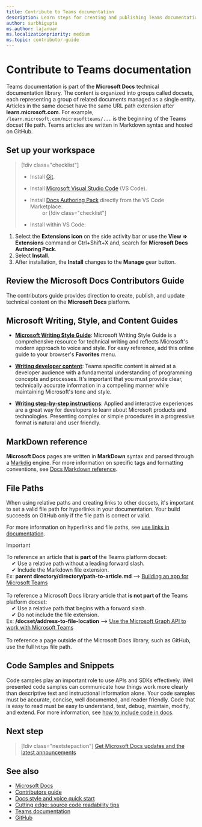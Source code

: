 ```yaml
---
title: Contribute to Teams documentation
description: Learn steps for creating and publishing Teams documentation
author: surbhigupta
ms.author: lajanuar
ms.localizationpriority: medium
ms.topic: contributor-guide
---
```


# Contribute to Teams documentation

Teams documentation is part of the **Microsoft Docs** technical documentation library. The content is organized into groups called docsets, each representing a group of related documents managed as a single entity. Articles in the same docset have the same URL path extension after **learn.microsoft.com**. For example, `/learn.microsoft.com/microsoftteams/...` is the beginning of the Teams docset file path. Teams articles are written in Markdown syntax and hosted on GitHub.

## Set up your workspace

> [!div class="checklist"]
>
> * Install [Git](https://git-scm.com/book/en/v2/Getting-Started-Installing-Git).
> * Install [Microsoft Visual Studio Code](https://code.visualstudio.com/) (VS Code).
> * Install [Docs Authoring Pack](https://marketplace.visualstudio.com/items?itemName=docsmsft.docs-authoring-pack) directly from the VS Code Marketplace.
<br>&emsp;&emsp; or
> [!div class="checklist"]
>
> * Install within VS Code:

   1. Select the **Extensions icon** on the side activity bar or use the **View => Extensions** command or Ctrl+Shift+X and, search for **Microsoft Docs Authoring Pack**.
   1. Select **Install**.
   1. After installation, the **Install** changes to the **Manage** gear button.

## Review the Microsoft Docs Contributors Guide

The contributors guide provides direction to create, publish, and update technical content on the **Microsoft Docs** platform.

## Microsoft Writing, Style, and Content Guides

* **[Microsoft Writing Style Guide](/style-guide/welcome)**: Microsoft Writing Style Guide is a comprehensive resource for technical writing and reflects Microsoft's modern approach to voice and style. For easy reference, add this online guide to your browser's **Favorites** menu.

* **[Writing developer content](/style-guide/developer-content/)**: Teams specific content is aimed at a developer audience with a fundamental understanding of programming concepts and processes. It's important that you must provide clear, technically accurate information in a compelling manner while maintaining Microsoft's tone and style.

* **[Writing step-by-step instructions](/style-guide/procedures-instructions/writing-step-by-step-instructions)**: Applied and interactive experiences are a great way for developers to learn about Microsoft products and technologies. Presenting complex or simple procedures in a progressive format is natural and user friendly.

## MarkDown reference

**Microsoft Docs** pages are written in **MarkDown** syntax and parsed through a [Markdig](https://github.com/lunet-io/markdig) engine. For more information on specific tags and formatting conventions, see [Docs Markdown reference](/contribute/markdown-reference).

## File Paths

When using relative paths and creating links to other docsets, it's important to set a valid file path for hyperlinks in your documentation. Your build succeeds on GitHub only if the file path is correct or valid.

For more information on hyperlinks and file paths, see [use links in documentation](/contribute/how-to-write-links).

> [!IMPORTANT]
> To reference an article that is **part of** the Teams platform docset:<br>
> &emsp;&#x2714; Use a relative path without a leading forward slash.<br>
> &emsp;&#x2714; Include the Markdown file extension.<br>
>Ex:  **parent directory/directory/path-to-article.md** —> [Building an app for Microsoft Teams](../concepts/building-an-app.md) <br><br>
> To reference a Microsoft Docs library article that **is not part of** the Teams platform docset:<br>
> &emsp;&#x2714; Use a relative path that begins with a forward slash.<br>
> &emsp;&#x2714; Do not include the file extension. <br>
> Ex:  **/docset/address-to-file-location** —> [Use the Microsoft Graph API to work with Microsoft Teams](/graph/api/resources/teams-api-overview)<br><br>
> To reference a page outside of the Microsoft Docs library, such as GitHub, use the full `https` file path.<br>

## Code Samples and Snippets

Code samples play an important role to use APIs and SDKs effectively. Well presented code samples can communicate how things work more clearly than descriptive text and instructional information alone. Your code samples must be accurate, concise, well documented, and reader friendly. Code that is easy to read must be easy to understand, test, debug, maintain, modify, and extend. For more information, see [how to include code in docs](/contribute/code-in-docs).

## Next step

> [!div class="nextstepaction"]
> [Get Microsoft Docs updates and the latest announcements](/teamblog)

## See also

* [Microsoft Docs](/)
* [Contributors guide](/contribute)
* [Docs style and voice quick start](/contribute/style-quick-start)
* [Cutting edge: source code readability tips](/archive/msdn-magazine/2014/october/cutting-edge-source-code-readability-tips)
* [Teams documentation](/microsoftteams/platform/overview)
* [GitHub](https://github.com/MicrosoftDocs/msteams-docs/tree/master/msteams-platform)
